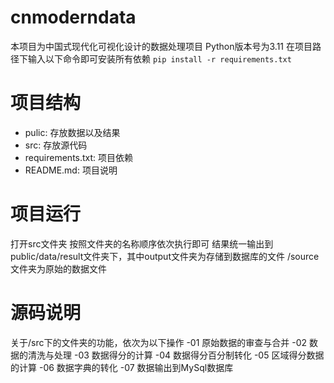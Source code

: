 # cnmoderndata
本项目为中国式现代化可视化设计的数据处理项目
Python版本号为3.11
在项目路径下输入以下命令即可安装所有依赖
` pip install -r requirements.txt `
# 项目结构
- pulic: 存放数据以及结果
- src: 存放源代码
- requirements.txt: 项目依赖
- README.md: 项目说明
# 项目运行
打开src文件夹
按照文件夹的名称顺序依次执行即可
结果统一输出到public/data/result文件夹下，其中output文件夹为存储到数据库的文件
/source文件夹为原始的数据文件

# 源码说明
关于/src下的文件夹的功能，依次为以下操作
-01 原始数据的审查与合并
-02 数据的清洗与处理
-03 数据得分的计算
-04 数据得分百分制转化
-05 区域得分数据的计算
-06 数据字典的转化
-07 数据输出到MySql数据库